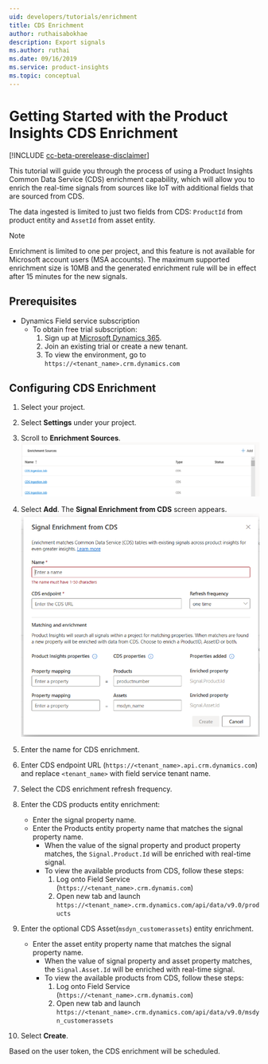 ```yaml
---
uid: developers/tutorials/enrichment
title: CDS Enrichment
author: ruthaisabokhae
description: Export signals
ms.author: ruthai
ms.date: 09/16/2019
ms.service: product-insights
ms.topic: conceptual
---
```



# Getting Started with the Product Insights CDS Enrichment
[!INCLUDE [cc-beta-prerelease-disclaimer]( includes/cc-beta-prerelease-disclaimer.md)]

This tutorial will guide you through the process of using a Product Insights Common Data Service (CDS) enrichment capability, which will allow you to enrich the real-time signals from sources like IoT with additional fields that are sourced from CDS.

The data ingested is limited to just two fields from CDS: `ProductId` from product entity and `AssetId` from asset entity.

> [!NOTE]
> Enrichment is limited to one per project, and this feature is not available for Microsoft account users (MSA accounts). The maximum supported enrichment size is 10MB and the generated enrichment rule will be in effect after 15 minutes for the new signals.

## Prerequisites
* Dynamics Field service subscription
  * To obtain free trial subscription:
    1. Sign up at [Microsoft Dynamics 365](https://trials.dynamics.com).
    2. Join an existing trial or create a new tenant.
    3. To view the environment, go to `https://<tenant_name>.crm.dynamics.com`

## Configuring CDS Enrichment
1. Select your project.
2. Select **Settings** under your project.
3. Scroll to **Enrichment Sources**.
![Enrichment Sources screenshot](media/enrichment_sources.png "Enrichment Sources")

4. Select **Add**. The **Signal Enrichment from CDS** screen appears.
![Signal Enrichment from CDS screenshot](media/signal_enrichment_cds.png "Signal Enrichment from CDS")

5. Enter the name for CDS enrichment.
6. Enter CDS endpoint URL (`https://<tenant_name>.api.crm.dynamics.com`) and replace `<tenant_name>` with field service tenant name.
7. Select the CDS enrichment refresh frequency.
8. Enter the CDS products entity enrichment:
    * Enter the signal property name.
    * Enter the Products entity property name that matches the signal property name.
        * When the value of the signal property and product property matches, the `Signal.Product.Id` will be enriched with real-time signal.
        * To view the available products from CDS, follow these steps:
            1. Log onto Field Service (`https://<tenant_name>.crm.dynamis.com`)
            2. Open new tab and launch `https://<tenant_name>.crm.dynamics.com/api/data/v9.0/products`

9. Enter the optional CDS Asset(`msdyn_customerassets`) entity enrichment.
    * Enter the asset entity property name that matches the signal property name.
        * When the value of signal property and asset property matches, the `Signal.Asset.Id` will be enriched with real-time signal.
        * To view the available products from CDS, follow these steps:
            1. Log onto Field Service (`https://<tenant_name>.crm.dynamis.com`)
            2. Open new tab and launch `https://<tenant_name>.crm.dynamics.com/api/data/v9.0/msdyn_customerassets`

10. Select **Create**.

Based on the user token, the CDS enrichment will be scheduled.
